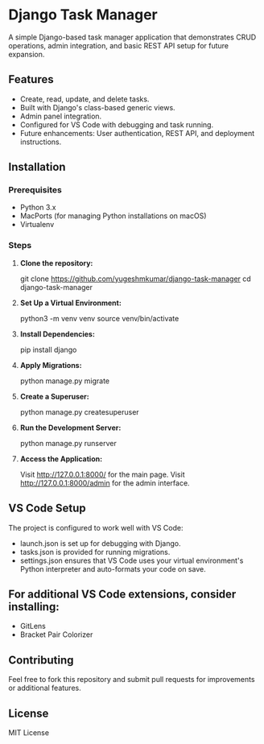 # Django Task Manager

A simple Django-based task manager application that demonstrates CRUD operations, admin integration, and basic REST API setup for future expansion.

## Features

- Create, read, update, and delete tasks.
- Built with Django's class-based generic views.
- Admin panel integration.
- Configured for VS Code with debugging and task running.
- Future enhancements: User authentication, REST API, and deployment instructions.

## Installation

### Prerequisites

- Python 3.x
- MacPorts (for managing Python installations on macOS)
- Virtualenv

### Steps

1. **Clone the repository:**

   git clone https://github.com/yugeshmkumar/django-task-manager
   cd django-task-manager

2. **Set Up a Virtual Environment:**

   python3 -m venv venv
   source venv/bin/activate

3. **Install Dependencies:**

   pip install django

4. **Apply Migrations:**

   python manage.py migrate

5. **Create a Superuser:**

   python manage.py createsuperuser

6. **Run the Development Server:**

   python manage.py runserver

7. **Access the Application:**

   Visit http://127.0.0.1:8000/ for the main page.
   Visit http://127.0.0.1:8000/admin for the admin interface.

## VS Code Setup
The project is configured to work well with VS Code:

- launch.json is set up for debugging with Django.
- tasks.json is provided for running migrations.
- settings.json ensures that VS Code uses your virtual environment's Python interpreter and auto-formats your code on save.

## For additional VS Code extensions, consider installing:

- GitLens
- Bracket Pair Colorizer

## Contributing
Feel free to fork this repository and submit pull requests for improvements or additional features.

## License
MIT License

